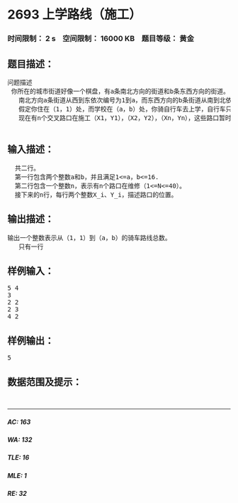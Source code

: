 # 2693 上学路线（施工）   
### 时间限制： 2 s&nbsp;&nbsp;&nbsp;&nbsp;空间限制： 16000 KB&nbsp;&nbsp;&nbsp;&nbsp;题目等级： 黄金  
## 题目描述：  

<pre>
问题描述
 你所在的城市街道好像一个棋盘，有a条南北方向的街道和b条东西方向的街道。
   南北方向a条街道从西到东依次编号为1到a，而东西方向的b条街道从南到北依次编号为1到b，南北方向的街道i和东西方向的街道j的交点记为（i，j）。
   假定你住在（1，1）处，而学校在（a，b）处，你骑自行车去上学，自行车只能沿着街道走，而且为了缩短时间只允许沿着东、北方向行驶。
   现在有n个交叉路口在施工（X1，Y1），（X2，Y2），（Xn，Yn），这些路口暂时不能通车。问你上学有多少种走法？

</pre>
  
  
## 输入描述：  

<pre>
  共二行。
  第一行包含两个整数a和b，并且满足1<=a，b<=16.
  第二行包含一个整数n，表示有n个路口在维修（1<=N<=40）。
  接下来的n行，每行两个整数X_i、Y_i，描述路口的位置。
</pre>
  
  
## 输出描述：  

<pre>
输出一个整数表示从（1，1）到（a，b）的骑车路线总数。
   只有一行
</pre>
  
  
## 样例输入：  

<pre>
5 4
3
2 2
2 3
4 2
</pre>
  
  
## 样例输出：  

<pre>
5
</pre>
  
  
## 数据范围及提示：  

<pre>
  
</pre>
  
  
***  

##### AC: 163  
##### WA: 132  
##### TLE: 16  
##### MLE: 1  
##### RE: 32  

